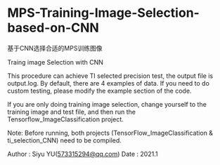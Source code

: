 # MPS-Training-Image-Selection-based-on-CNN
基于CNN选择合适的MPS训练图像

Traing image Selection with CNN

This procedure can achieve TI selected precision test, the output file is output.log. 
By default, there are 4 examples of data. If you need to do custom testing, please modify 
the example section of the code.

If you are only doing training image selection, change yourself to the training image and 
test file, and then run the Tensorflow_ImageClassification project.
 
Note: Before running, both projects (TensorFlow_ImageClassification & ti_selection_CNN) 
need to be compiled.
 
Author : Siyu YU(573315294@qq.com)
Date : 2021.1
